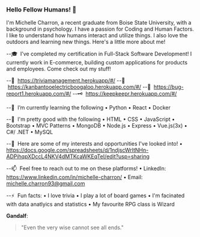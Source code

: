 ### Hello Fellow Humans! 👋

I'm Michelle Charron, a recent graduate from Boise State University, with a background in psychology. I have a passion for Coding and Human Factors. I like to understand how humans interact and utilize things. I also love the outdoors and learning new things. Here's a little more about me!

--:mortar_board: &nbsp;I’ve completed my certification in Full-Stack Software Development! I currently work in E-commerce, building custom applications for products and employees. Come check out my stuff!
 
--:movie_camera: &nbsp;https://triviamanagement.herokuapp/#/
--:scroll:  &nbsp;https://kanbantooelectricboogaloo.herokuapp.com/#/
--:bug:  &nbsp;https://bug-report1.herokuapp.com/#/
--:old_key:  &nbsp;https://keepkeepr.herokuapp.com/#/

--🌱  &nbsp;I’m currently learning the following
      • Python
      • React
      • Docker

--:deciduous_tree:  &nbsp;I'm pretty good with the following 
      • HTML
      • CSS
      • JavaScript
      • Bootstrap 
      • MVC Patterns
      • MongoDB
      • Node.js
      • Express
      • Vue.js(3x)
      • C#/ .NET
      • MySQL

--💬  &nbsp;Here are some of my interests and opportunities I've looked into!
      • https://docs.google.com/spreadsheets/d/1ndjscWrltNHn-ADPihqpXDccL4NKV4dMTKcaWKEqTeI/edit?usp=sharing 

--📫  &nbsp;Feel free to reach out to me on these platforms!
      • LinkedIn: https://www.linkedin.com/in/michelle-charron/
      • Email: michelle.charron93@gmail.com

--⚡  &nbsp;Fun facts:
      • I love trivia
      • I play a lot of board games
      • I'm facinated with data anatlyics and statistics
      • My favourite RPG class is Wizard
      
**Gandalf**:
> "Even the very wise cannot see all ends."
